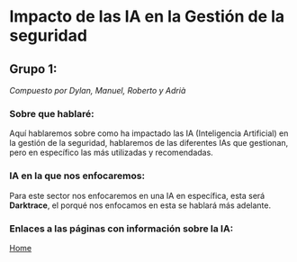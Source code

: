 # Impacto de las IA en la Gestión de la seguridad
## Grupo 1:
_Compuesto por Dylan, Manuel, Roberto y Adrià_


### Sobre que hablaré:
Aquí hablaremos sobre como ha impactado las IA (Inteligencia Artificial) en la gestión de la seguridad, hablaremos de las diferentes IAs que gestionan, pero en específico las más utilizadas y recomendadas.

### IA en la que nos enfocaremos:
Para este sector nos enfocaremos en una IA en específica, esta será **Darktrace**, el porqué nos enfocamos en esta se hablará más adelante.

### Enlaces a las páginas con información sobre la IA:




[Home](index.md)
